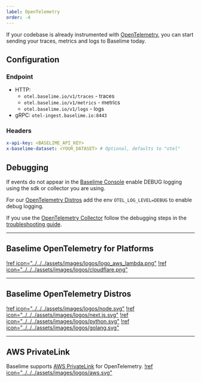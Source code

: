 ```yaml
---
label: OpenTelemetry
order: -4
---
```


If your codebase is already instrumented with [OpenTelemetry](https://opentelemetry.io/), you can start sending your traces, metrics and logs to Baselime today.


## Configuration

### Endpoint
* HTTP:
  * `otel.baselime.io/v1/traces` - traces
  * `otel.baselime.io/v1/metrics` - metrics
  * `otel.baselime.io/v1/logs` - logs
* gRPC: `otel-ingest.baselime.io:8443`

### Headers
```yaml
x-api-key: <BASELIME_API_KEY>
x-baselime-dataset: <YOUR_DATASET> # Optional, defaults to "otel"
```

## Debugging

If events do not appear in the [Baselime Console](https://console.baselime.io) enable DEBUG logging using the sdk or collector you are using.

For our [OpenTelemetry Distros](#baselime-opentelemetry-distros) add the env `OTEL_LOG_LEVEL=DEBUG` to enable debug logging. 

If you use the [OpenTelemetry Collector](https://opentelemetry.io/docs/collector/) follow the debugging steps in the [troubleshooting guide](https://github.com/open-telemetry/opentelemetry-collector/blob/main/docs/troubleshooting.md).


---
## Baselime OpenTelemetry for Platforms
[!ref icon="../../../assets/images/logos/logo_aws_lambda.png"](../../platforms/aws/aws-lambda/traces/index.md)
[!ref icon="../../../assets/images/logos/cloudflare.png"](../../platforms/cloudflare/traces.md)

---

## Baselime OpenTelemetry Distros
[!ref icon="../../../assets/images/logos/node.svg"](../../languages/node.js.md)
[!ref icon="../../../assets/images/logos/next.js.svg"](../../languages/next.js.md)
[!ref icon="../../../assets/images/logos/python.svg"](../../languages/python.md)
[!ref icon="../../../assets/images/logos/golang.svg"](../../languages/go.md)

---

## AWS PrivateLink

Baselime supports [AWS PrivateLink](https://aws.amazon.com/privatelink/) for OpenTelemetry.
[!ref icon="../../../assets/images/logos/aws.svg"](./private-link.md)
